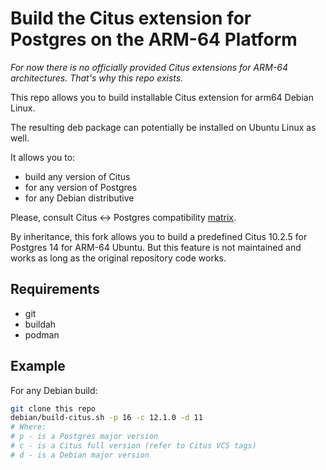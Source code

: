 # Build the Citus extension for Postgres on the ARM-64 Platform

_For now there is no officially provided Citus extensions for ARM-64 architectures. That's why this repo exists._

This repo allows you to build installable Citus extension for arm64 Debian Linux.

The resulting deb package can potentially be installed on Ubuntu Linux as well.

It allows you to:
- build any version of Citus
- for any version of Postgres
- for any Debian distributive

Please, consult Citus <-> Postgres compatibility [matrix](https://www.citusdata.com/faq).

By inheritance, this fork allows you to build a predefined Citus 10.2.5 for Postgres 14 for ARM-64 Ubuntu. But this feature is not maintained and works as long as the original repository code works.

## Requirements

+ git
+ buildah
+ podman

## Example

For any Debian build:

```bash
git clone this repo
debian/build-citus.sh -p 16 -c 12.1.0 -d 11
# Where:
# p - is a Postgres major version
# c - is a Citus full version (refer to Citus VCS tags)
# d - is a Debian major version
```
